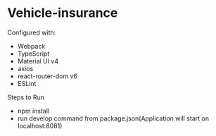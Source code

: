 # Vehicle-insurance

Configured with:
- Webpack
- TypeScript
- Material UI v4
- axios
- react-router-dom v6
- ESLint

Steps to Run
- npm install
- run develop command from package.json(Application will start on localhost:8081)




